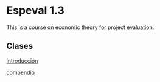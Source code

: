 # Espeval 1.3
This is a course on economic theory for project evaluation.


## Clases

[Introducción](https://keynes37.github.io/Espeval/Clases/Intro.html)

[compendio](https://raw.githack.com/keynes37/Espeval/main/Clases/Intro.html)